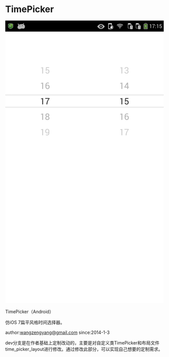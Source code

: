 TimePicker
==========
![Mou icon](https://github.com/yushiwo/TimePicker/blob/dev/device-2015-03-03-171516.png)

TimePicker（Android）

仿iOS 7扁平风格时间选择器。

author:wangzengyang@gmail.com
since:2014-1-3

dev分支是在作者基础上定制改动的，主要是对自定义类TimePicker和布局文件time_picker_layout进行修改。通过修改此部分，可以实现自己想要的定制需求。